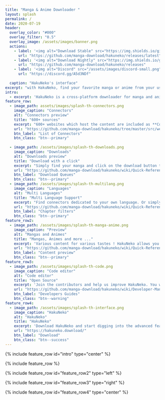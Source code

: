 ```yaml
---
title: "Manga & Anime Downloader "
layout: splash
permalink: /
date: 2020-07-19
header:
  overlay_color: "#000"
  overlay_filter: "0.5"
  overlay_image: /assets/images/banner.png
  actions:
    - label: '<img alt="Download Stable" src="https://img.shields.io/github/downloads/manga-download/hakuneko/latest/total?label=Download%20-%20HakuNeko%20%28Stable%29&logo=github"/>'
      url: "https://github.com/manga-download/hakuneko/releases/latest"
    - label: '<img alt="Download Nightly" src="https://img.shields.io/github/downloads-pre/manga-download/hakuneko/latest/total?color=blue&label=Download%20-%20HakuNeko%20%28Nightly%29&logo=azure-devops"/>'
      url: "https://github.com/manga-download/hakuneko/releases"
    - label: '<img alt="Discord" src="/assets/images/discord-small.png" /> Join us on Discord'
      url: "https://discord.gg/A5d3NDf"
      
  caption: "HakuNeko's interface"
excerpt: "with HakuNeko, find your favorite manga or anime from your usual websites (AKA connectors) and start downloading or simply view the content."
intro: 
  - excerpt: 'HakuNeko is a cross-platform downloader for manga and anime from various websites. HakuNeko was made to help users downloading media for circumstances that require offline usage. The philosophy is ad-hoc consumption, get it when you going to read/watch it. It is not meant to be a mass downloader to stock up thousands of chapters that are just collected and will probably never be read.'
feature_row:
  - image_path: assets/images/splash-th-connectors.png
    image_caption: "Connectors"
    alt: "Connectors preview"
    title: "600+ sources"
    excerpt: "600+ websites which host the content are included as **Connectors**. Simply pick your favorite one. HakuNeko does not host anything by itself."
    url: "https://github.com/manga-download/hakuneko/tree/master/src/web/mjs/connectors"
    btn_label: "List of Connectors"
    btn_class: "btn--primary"
    
  - image_path: /assets/images/splash-th-downloads.png
    image_caption: "Downloads"
    alt: "Downloads preview"
    title: "Download with a click"
    excerpt: "Simply find your manga and click on the download button to retrieve it's content to your drive."
    url: "https://github.com/manga-download/hakuneko/wiki/Quick-Reference#download-queue"
    btn_label: "Download Queues"
    btn_class: "btn--primary"
  - image_path: /assets/images/splash-th-multilang.png
    image_caption: "Languages"
    alt: "Multi Languages"
    title: "Multi Language Support"
    excerpt: "Find connectors dedicated to your own language. Or simply discover connectors having multi languages."
    url: "https://github.com/manga-download/hakuneko/wiki/Quick-Reference#chapter-list"
    btn_label: "Chapter filters"
    btn_class: "btn--primary"
feature_row2:
  - image_path: /assets/images/splash-th-manga-anime.png
    image_caption: "Preview"
    alt: "Mangas and Animes"
    title: "Mangas, Animes and more ..."
    excerpt: 'Various content for various tastes ! HakuNeko allows you to enjoy your content in any format. If you want more, you can always ask for a new connector or feature (but be warned of the long list already waiting).<br/>You can also export to pdf or to ebook formats or use advanced *post scripts* to do whatever you want.'
    url: "https://github.com/manga-download/hakuneko/wiki/Quick-Reference#preview-panel"
    btn_label: "Content preview"
    btn_class: "btn--primary"
feature_row3:
  - image_path: /assets/images/splash-th-code.png
    image_caption: "Code editor"
    alt: "Code editor"
    title: "Open Source"
    excerpt: 'Join the contributors and help us improve HakuNeko. You will find detailled guides on the github and a friendly developers' community on discord to get some help.<br/>Start with a Pull Request and kindly ask for a review.'
    url: "https://github.com/manga-download/hakuneko/wiki/Developer-Manual"
    btn_label: "Developers Guides"
    btn_class: "btn--warning"
feature_row4:
  - image_path: /assets/images/splash-th-interface.png
    image_caption: "HakuNeko"
    alt: "HakuNeko"
    title: "HakuNeko"
    excerpt: 'Download HakuNeko and start digging into the advanced features you want to use. Make sure that you read the documentation to learn how it works.'
    url: "https://hakuneko.download/"
    btn_label: "Download"
    btn_class: "btn--success"
---
```


{% include feature_row id="intro" type="center" %}

{% include feature_row %}

{% include feature_row id="feature_row2" type="left" %}

{% include feature_row id="feature_row3" type="right" %}

{% include feature_row id="feature_row4" type="center" %}
